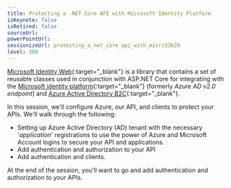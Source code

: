 ```yaml
---
title: Protecting a .NET Core API with Microsoft Identity Platform
isKeynote: false
isRetired: false
sourceUrl:
powerPointUrl:
sessionizeUrl: protecting_a_net_core_api_with_micr/33628
level: 300
---
```


[Microsoft Identity Web](https://www.nuget.org/packages/Microsoft.Identity.Web){:target="_blank"} is a library that contains a set of reusable classes used in conjunction with ASP.NET Core for integrating with the [Microsoft identity platform](https://docs.microsoft.com/en-us/azure/active-directory/develop/?WT.mc_id=AZ-MVP-4024623){:target="_blank"} (formerly *Azure AD v2.0 endpoint*) and [Azure Active Directory B2C](https://docs.microsoft.com/en-us/azure/active-directory-b2c/?WT.mc_id=AZ-MVP-4024623){:target="_blank"}.

In this session, we'll configure Azure, our API, and clients to protect your APIs.  We'll walk through the following:

* Setting up Azure Active Directory (AD) tenant with the necessary '*application*' registrations to use the power of Azure and Microsoft Account logins to secure your API and applications.
* Add authentication and authorization to your API
* Add authentication and clients.

At the end of the session, you'll want to go and add authentication and authorization to your APIs.
